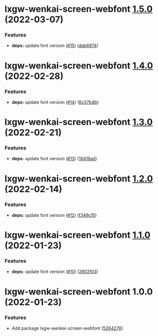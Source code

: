 # lxgw-wenkai-screen-webfont [1.5.0](https://github.com/chawyehsu/lxgw-wenkai-webfont/compare/lxgw-wenkai-screen-webfont@1.4.0...lxgw-wenkai-screen-webfont@1.5.0) (2022-03-07)


### Features

* **deps:** update font version ([#15](https://github.com/chawyehsu/lxgw-wenkai-webfont/issues/15)) ([dab6974](https://github.com/chawyehsu/lxgw-wenkai-webfont/commit/dab6974474a658ba8922a870fcdec02c90ea5cbc))

# lxgw-wenkai-screen-webfont [1.4.0](https://github.com/chawyehsu/lxgw-wenkai-webfont/compare/lxgw-wenkai-screen-webfont@1.3.0...lxgw-wenkai-screen-webfont@1.4.0) (2022-02-28)


### Features

* **deps:** update font version ([#14](https://github.com/chawyehsu/lxgw-wenkai-webfont/issues/14)) ([6c57b4b](https://github.com/chawyehsu/lxgw-wenkai-webfont/commit/6c57b4bac3934d16b3fee5a24191f678681707d9))

# lxgw-wenkai-screen-webfont [1.3.0](https://github.com/chawyehsu/lxgw-wenkai-webfont/compare/lxgw-wenkai-screen-webfont@1.2.0...lxgw-wenkai-screen-webfont@1.3.0) (2022-02-21)


### Features

* **deps:** update font version ([#13](https://github.com/chawyehsu/lxgw-wenkai-webfont/issues/13)) ([18416ad](https://github.com/chawyehsu/lxgw-wenkai-webfont/commit/18416ad152850c97d8dd6489daa138b8bb9a994d))

# lxgw-wenkai-screen-webfont [1.2.0](https://github.com/chawyehsu/lxgw-wenkai-webfont/compare/lxgw-wenkai-screen-webfont@1.1.0...lxgw-wenkai-screen-webfont@1.2.0) (2022-02-14)


### Features

* **deps:** update font version ([#12](https://github.com/chawyehsu/lxgw-wenkai-webfont/issues/12)) ([f349c15](https://github.com/chawyehsu/lxgw-wenkai-webfont/commit/f349c1582f1357691fe136571cb2dc6ec2519e77))

# lxgw-wenkai-screen-webfont [1.1.0](https://github.com/chawyehsu/lxgw-wenkai-webfont/compare/lxgw-wenkai-screen-webfont@1.0.0...lxgw-wenkai-screen-webfont@1.1.0) (2022-01-23)


### Features

* **deps:** update font version ([#10](https://github.com/chawyehsu/lxgw-wenkai-webfont/issues/10)) ([2602f03](https://github.com/chawyehsu/lxgw-wenkai-webfont/commit/2602f03ebe238bf70dcc0749fe7954636aa2226f))

# lxgw-wenkai-screen-webfont 1.0.0 (2022-01-23)


### Features

* Add package lxgw-wenkai-screen-webfont ([5264276](https://github.com/chawyehsu/lxgw-wenkai-webfont/commit/5264276572588cd01d285eae685526be8fa57e3f))

